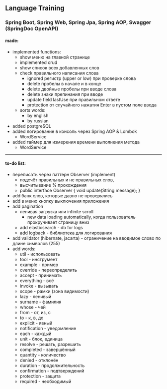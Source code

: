 ## Language Training

### Spring Boot, Spring Web, Spring Jpa, Spring AOP, Swagger (SpringDoc OpenAPI)

#### made:

- implemented functions:
    - show меню на главной странице
    - implemented crud
    - show список всех добавленных слов
    - check правильного написания слова
        - ignored регистр (upper or low) при проверке слова
        - delete пробелы в начале и в конце
        - delete двойные пробелы при вводе слова
        - delete знаки препинания при вводе
        - update field lastUse при правильном ответе
        - protection от случайного нажатия Enter в пустом поле ввода
    - sorts words:
        - by english
        - by russian
- added postgreSQL
- added логирование в консоль через Spring AOP & Lombok
    - WordService
- added таймер для измерения времени выполнения метода
    - WordService

---

#### to-do list:

- переписать через паттерн Observer (implement)
    - подсчёт правильных и не правильных слов,
    - высчитывание % прохождения
    - public interface Observer {
      void update(String message);
      }
- add банк слов, которые давно не проверялись
- add в меню кнопку выключения приложения
- add pagination
    - ленивая загрузка или infinite scroll
        - new data loading automatically, когда пользователь прокручивает страницу вниз
    - add elasticsearch - db for logs
    - add logback - библиотека для логирования
- add validator (hibernate, jacarta) - ограничение на вводимое слово по длине символов (255)
- add words:
    - util - использовать
    - tool - инструмент
    - example - пример
    - override - переопределить
    - accept - принимать
    - everything - всё
    - invoke - вызывать
    - scope - рамки (зона видимости)
    - lazy - ленивый
    - surname - фамилия
    - whose - чей
    - from - от, из, с
    - to - к, в, до
    - explicit - явный
    - notification - уведомление
    - each - каждый
    - unit - блок, единица
    - resolve - решать, разрешить
    - completed - завершённый
    - quantity - количество
    - denied - отклонён
    - duration - продолжительность
    - confirmation - подтверждений
    - protection - защита
    - required - необходимый